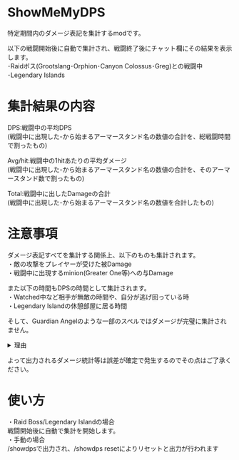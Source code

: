 # ShowMeMyDPS
特定期間内のダメージ表記を集計するmodです。

以下の戦闘開始後に自動で集計され、戦闘終了後にチャット欄にその結果を表示します。
<br>
･Raidボス(Grootslang･Orphion･Canyon Colossus･Greg)との戦闘中
<br>
･Legendary Islands

# 集計結果の内容
DPS:戦闘中の平均DPS
<br>
(戦闘中に出現した-から始まるアーマースタンド名の数値の合計を、総戦闘時間で割ったもの)

Avg/hit:戦闘中の1hitあたりの平均ダメージ
<br>
(戦闘中に出現した-から始まるアーマースタンド名の数値の合計を、そのアーマースタンド数で割ったもの)

Total:戦闘中に出したDamageの合計
<br>
(戦闘中に出現した-から始まるアーマースタンド名の数値を合計したもの)


# 注意事項
ダメージ表記すべてを集計する関係上、以下のものも集計されます。
<br>
・敵の攻撃をプレイヤーが受けた被Damage
<br>
・戦闘中に出現するminion(Greater One等)への与Damage

また以下の時間もDPSの時間として集計されます。
<br>
・Watched中など相手が無敵の時間や、自分が逃げ回っている時
<br>
・Legendary Islandの休憩部屋に居る時間

そして、Guardian Angelのような一部のスペルではダメージが完璧に集計されません。
<details>
  <summary>理由</summary>
  例に上げたようなスペルはサーバーによってスペルの最終ダメージが与えられる前にダメージ表記が削除されます。
  <br>
  よって、削除後に発生したダメージは集計することができません。
</details>

よって出力されるダメージ統計等は誤差が確定で発生するのでその点はご了承ください。

# 使い方
・Raid Boss/Legendary Islandの場合
<br>
戦闘開始後に自動で集計を開始します。
<br>
・手動の場合
<br>
/showdpsで出力され、/showdps resetによりリセットと出力が行われます
